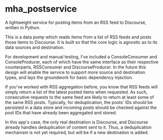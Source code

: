 # mha_postservice
A lightweight service for posting items from an RSS feed to Discourse,  written in Python.

This is a data pump which reads items from a list of RSS feeds and posts those items to Discourse.
It is built so that the core logic is agnostic as to its data sources and destination.

For development and manual testing, I've included a ConsoleConsumer and ConsoleProducer, each of which
have the same interface as their respective counterparts, RSSConsumer and DiscourseProducer.
In the future this design will enable the service to support more source and destination types,
and lays the groundwork for basic dependency injection.

If you've worked with RSS aggregation before, you know that RSS feeds will simply return a list of the latest
posted items when requested. As such, consecutive requests to the same feed are likely to return at least some of
the same RSS posts. Typically, for deduplication, the posts' IDs should be persisted in a data store and incoming
posts should be checked against the post IDs that have already been aggregated and stored.

In this app's case, the only real destination is Discourse, and Discourse already handles deduplication of content
sent to it. Thus, a deduplication mechanism is not yet required, but will be if a new destination is added.
